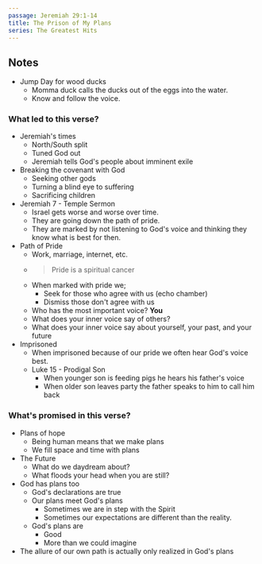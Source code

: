 ```yaml
---
passage: Jeremiah 29:1-14
title: The Prison of My Plans
series: The Greatest Hits
---
```

## Notes
- Jump Day for wood ducks
	- Momma duck calls the ducks out of the eggs into the water.
	- Know and follow the voice.
### What led to this verse? 
- Jeremiah's times
	- North/South split
	- Tuned God out
	- Jeremiah tells God's people about imminent exile
- Breaking the covenant with God
	- Seeking other gods
	- Turning a blind eye to suffering
	- Sacrificing children
- Jeremiah 7 - Temple Sermon
	- Israel gets worse and worse over time.
	- They are going down the path of pride.
	- They are marked by not listening to God's voice and thinking they know what is best for then.
- Path of Pride
	- Work, marriage, internet, etc.
	- > Pride is a spiritual cancer
	- When marked with pride we;
		- Seek for those who agree with us (echo chamber)
		- Dismiss those don't agree with us
	- Who has the most important voice? **You**
	- What does your inner voice say of others?
	- What does your inner voice say about yourself, your past, and your future
- Imprisoned
	- When imprisoned because of our pride we often hear God's voice best.
	- Luke 15 - Prodigal Son
		- When younger son is feeding pigs he hears his father's voice
		- When older son leaves party the father speaks to him to call him back
### What's promised in this verse?
- Plans of hope
	- Being human means that we make plans
	- We fill space and time with plans
- The Future
	- What do we daydream about?
	- What floods your head when you are still?
- God has plans too
	- God's declarations are true
	- Our plans meet God's plans
		- Sometimes we are in step with the Spirit
		- Sometimes our expectations are different than the reality.
	- God's plans are
		- Good
		- More than we could imagine
- The allure of our own path is actually only realized in God's plans